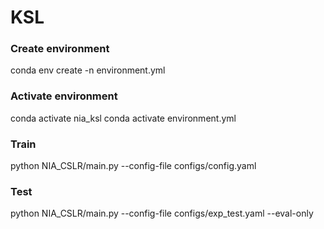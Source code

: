 # KSL

### Create environment
conda env create -n environment.yml
### Activate environment
conda activate nia_ksl
conda activate environment.yml
### Train
python NIA_CSLR/main.py --config-file configs/config.yaml
### Test
python NIA_CSLR/main.py --config-file configs/exp_test.yaml --eval-only
